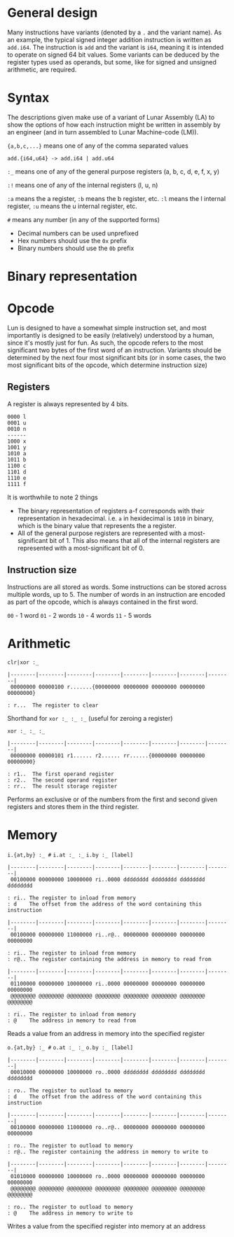 # General design

Many instructions have variants (denoted by a `.` and the variant name). As
an example, the typical signed integer addition instruction is written as `add.i64`. The
instruction is `add` and the variant is `i64`, meaning it is intended to operate on signed
64 bit values. Some variants can be deduced by the register types used as operands, but
some, like for signed and unsigned arithmetic, are required.

# Syntax

The descriptions given make use of a variant of Lunar Assembly (LA) to show the options of
how each instruction might be written in assembly by an engineer (and in turn assembled to
Lunar Machine-code (LM)).

`{a,b,c,...}` means one of any of the comma separated values

    add.{i64,u64} -> add.i64 | add.u64

`:_` means one of any of the general purpose registers (a, b, c, d, e, f, x, y)

`:!` means one of any of the internal registers (l, u, n)

`:a` means the a register, `:b` means the b register, etc.
`:l` means the l internal register, `:u` means the u internal register, etc.

`#` means any number (in any of the supported forms)

-   Decimal numbers can be used unprefixed
-   Hex numbers should use the `0x` prefix
-   Binary numbers should use the `0b` prefix

# Binary representation

# Opcode

Lun is designed to have a somewhat simple instruction set, and most importantly is designed
to be easily (relatively) understood by a human, since it's mostly just for fun. As such,
the opcode refers to the most significant two bytes of the first word of an instruction.
Variants should be determined by the next four most significant bits (or in some cases,
the two most significant bits of the opcode, which determine instruction size)

## Registers

A register is always represented by 4 bits.

    0000 l
    0001 u
    0010 n
    ------
    1000 x
    1001 y
    1010 a
    1011 b
    1100 c
    1101 d
    1110 e
    1111 f

It is worthwhile to note 2 things

-   The binary representation of registers a-f corresponds with their representation in hexadecimal.
    i.e. `a` in hexidecimal is `1010` in binary, which is the binary value that represents the a register.
-   All of the general purpose registers are represented with a most-significant bit of 1.
    This also means that all of the internal registers are represented with a most-significant
    bit of 0.

## Instruction size

Instructions are all stored as words. Some instructions can be stored across
multiple words, up to 5. The number of words in an instruction are encoded as part of the
opcode, which is always contained in the first word.

`00` - 1 word
`01` - 2 words
`10` - 4 words
`11` - 5 words

# Arithmetic

`clr|xor :_`

    |--------|--------|--------|--------|--------|--------|--------|--------|
     00000000 00000100 r.......{00000000 00000000 00000000 00000000 00000000}

    : r...  The register to clear

Shorthand for `xor :_ :_ :_` (useful for zeroing a register)

`xor :_ :_ :_`

    |--------|--------|--------|--------|--------|--------|--------|--------|
     00000000 00000101 r1...... r2...... rr......{00000000 00000000 00000000}

    : r1..  The first operand register
    : r2..  The second operand register
    : rr..  The result storage register

Performs an exclusive or of the numbers from the first and second given registers and
stores them in the third register.

# Memory

`i.{at,by} :_ #`
`i.at :_ :_`
`i.by :_ [label]`

    |--------|--------|--------|--------|--------|--------|--------|--------|
     00100000 00000000 10000000 ri..0000 dddddddd dddddddd dddddddd dddddddd

    : ri.. The register to inload from memory
    : d    The offset from the address of the word containing this instruction

    |--------|--------|--------|--------|--------|--------|--------|--------|
     00100000 00000000 11000000 ri..r@.. 00000000 00000000 00000000 00000000

    : ri.. The register to inload from memory
    : r@.. The register containing the address in memory to read from

    |--------|--------|--------|--------|--------|--------|--------|--------|
     01100000 00000000 10000000 ri..0000 00000000 00000000 00000000 00000000
     @@@@@@@@ @@@@@@@@ @@@@@@@@ @@@@@@@@ @@@@@@@@ @@@@@@@@ @@@@@@@@ @@@@@@@@

    : ri.. The register to inload from memory
    : @    The address in memory to read from

Reads a value from an address in memory into the specified register

`o.{at,by} :_ #`
`o.at :_ :_`
`o.by :_ [label]`

    |--------|--------|--------|--------|--------|--------|--------|--------|
     00010000 00000000 10000000 ro..0000 dddddddd dddddddd dddddddd dddddddd

    : ro.. The register to outload to memory
    : d    The offset from the address of the word containing this instruction

    |--------|--------|--------|--------|--------|--------|--------|--------|
     00100000 00000000 11000000 ro..r@.. 00000000 00000000 00000000 00000000

    : ro.. The register to outload to memory
    : r@.. The register containing the address in memory to write to

    |--------|--------|--------|--------|--------|--------|--------|--------|
     01010000 00000000 10000000 ro..0000 00000000 00000000 00000000 00000000
     @@@@@@@@ @@@@@@@@ @@@@@@@@ @@@@@@@@ @@@@@@@@ @@@@@@@@ @@@@@@@@ @@@@@@@@

    : ro.. The register to outload to memory
    : @    The address in memory to write to

Writes a value from the specified register into memory at an address
